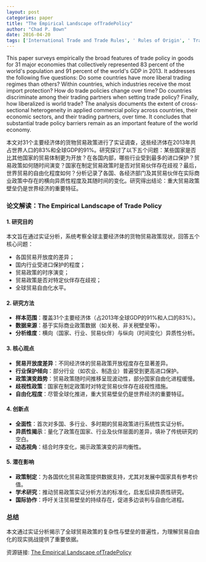 ```yaml
---
layout: post
categories: paper
title: "The Empirical Landscape ofTradePolicy"
author: "Chad P. Bown"
date: 2016-04-20
tags: ['International Trade and Trade Rules', ' Rules of Origin', ' Trade Policy', ' Trade and Multilateral Issues', ' Food Security', ' World Trade Organization']
---
```


This paper surveys empirically the broad features of trade policy in goods for 31 major economies that collectively represented 83 percent of the world's population and 91 percent of the world's GDP in 2013. It addresses the following five questions: Do some countries have more liberal trading regimes than others? Within countries, which industries receive the most import protection? How do trade policies change over time? Do countries discriminate among their trading partners when setting trade policy? Finally, how liberalized is world trade? The analysis documents the extent of cross-sectional heterogeneity in applied commercial policy across countries, their economic sectors, and their trading partners, over time. It concludes that substantial trade policy barriers remain as an important feature of the world economy.

本文对31个主要经济体的货物贸易政策进行了实证调查，这些经济体在2013年共占世界人口的83%和全球GDP的91%。研究探讨了以下五个问题：某些国家是否比其他国家的贸易体制更为开放？在各国内部，哪些行业受到最多的进口保护？贸易政策如何随时间演变？国家在制定贸易政策时是否对贸易伙伴存在歧视？最后，世界贸易的自由化程度如何？分析记录了各国、各经济部门及其贸易伙伴在实际商业政策中存在的横向异质性程度及其随时间的变化。研究得出结论：重大贸易政策壁垒仍是世界经济的重要特征。

### **论文解读：The Empirical Landscape of Trade Policy**  

#### **1. 研究目的**  
本文旨在通过实证分析，系统考察全球主要经济体的货物贸易政策现状，回答五个核心问题：  
- 各国贸易开放度的差异；  
- 国内行业受进口保护的程度；  
- 贸易政策的时序演变；  
- 贸易政策是否对特定伙伴存在歧视；  
- 全球贸易自由化水平。  

#### **2. 研究方法**  
- **样本范围**：覆盖31个主要经济体（占2013年全球GDP的91%和人口的83%）。  
- **数据来源**：基于实际商业政策数据（如关税、非关税壁垒等）。  
- **分析维度**：横向（国家、行业、贸易伙伴）与纵向（时间变化）异质性分析。  

#### **3. 核心观点**  
- **贸易开放度差异**：不同经济体的贸易政策开放程度存在显著差异。  
- **行业保护倾向**：部分行业（如农业、制造业）普遍受到更高进口保护。  
- **政策演变趋势**：贸易政策随时间推移呈现波动性，部分国家自由化进程缓慢。  
- **歧视性政策**：国家在制定政策时对特定贸易伙伴存在歧视性措施。  
- **自由化程度**：尽管全球化推进，重大贸易壁垒仍是世界经济的重要特征。  

#### **4. 创新点**  
- **全面性**：首次对多国、多行业、多时期的贸易政策进行系统性实证分析。  
- **异质性揭示**：量化了政策在国家、行业及伙伴层面的差异，填补了传统研究的空白。  
- **动态视角**：结合时序变化，揭示政策演变的非均衡性。  

#### **5. 潜在影响**  
- **政策制定**：为各国优化贸易政策提供数据支持，尤其对发展中国家具有参考价值。  
- **学术研究**：推动贸易政策实证分析方法的标准化，启发后续异质性研究。  
- **国际协作**：呼吁关注贸易壁垒的持续存在，促进多边谈判与自由化进程。  

### **总结**  
本文通过实证分析揭示了全球贸易政策的复杂性与壁垒的普遍性，为理解贸易自由化的现实挑战提供了重要依据。

资源链接: [The Empirical Landscape ofTradePolicy](https://papers.ssrn.com/sol3/papers.cfm?abstract_id=2759109)
